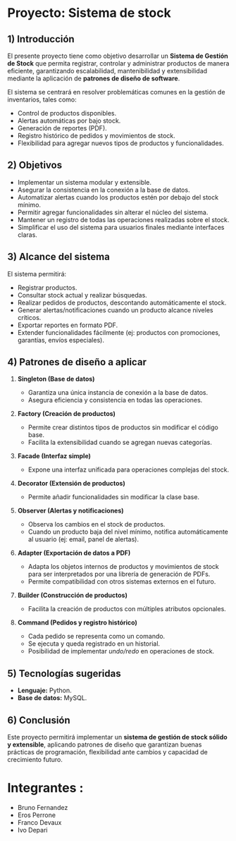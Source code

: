 # Proyecto: Sistema de stock
## 1) Introducción
El presente proyecto tiene como objetivo desarrollar un **Sistema de Gestión de Stock** que permita registrar, controlar y administrar productos de manera eficiente, garantizando escalabilidad, mantenibilidad y extensibilidad mediante la aplicación de **patrones de diseño de software**.  

El sistema se centrará en resolver problemáticas comunes en la gestión de inventarios, tales como:  
- Control de productos disponibles.  
- Alertas automáticas por bajo stock.  
- Generación de reportes (PDF).  
- Registro histórico de pedidos y movimientos de stock.  
- Flexibilidad para agregar nuevos tipos de productos y funcionalidades.  

## 2) Objetivos
- Implementar un sistema modular y extensible.  
- Asegurar la consistencia en la conexión a la base de datos.  
- Automatizar alertas cuando los productos estén por debajo del stock mínimo.  
- Permitir agregar funcionalidades sin alterar el núcleo del sistema.  
- Mantener un registro de todas las operaciones realizadas sobre el stock.  
- Simplificar el uso del sistema para usuarios finales mediante interfaces claras.  

## 3) Alcance del sistema
El sistema permitirá:  
- Registrar productos.  
- Consultar stock actual y realizar búsquedas.  
- Realizar pedidos de productos, descontando automáticamente el stock.  
- Generar alertas/notificaciones cuando un producto alcance niveles críticos.  
- Exportar reportes en formato PDF.  
- Extender funcionalidades fácilmente (ej: productos con promociones, garantías, envíos especiales).  

## 4) Patrones de diseño a aplicar

1. **Singleton (Base de datos)**  
   - Garantiza una única instancia de conexión a la base de datos.  
   - Asegura eficiencia y consistencia en todas las operaciones.  

2. **Factory (Creación de productos)**  
   - Permite crear distintos tipos de productos sin modificar el código base.  
   - Facilita la extensibilidad cuando se agregan nuevas categorías.  

3. **Facade (Interfaz simple)**  
   - Expone una interfaz unificada para operaciones complejas del stock.  

4. **Decorator (Extensión de productos)**  
   - Permite añadir funcionalidades sin modificar la clase base.  

5. **Observer (Alertas y notificaciones)**  
   - Observa los cambios en el stock de productos.  
   - Cuando un producto baja del nivel mínimo, notifica automáticamente al usuario (ej: email, panel de alertas).  

6. **Adapter (Exportación de datos a PDF)**  
   - Adapta los objetos internos de productos y movimientos de stock para ser interpretados por una librería de generación de PDFs.  
   - Permite compatibilidad con otros sistemas externos en el futuro.  

7. **Builder (Construcción de productos)**  
   - Facilita la creación de productos con múltiples atributos opcionales.  

8. **Command (Pedidos y registro histórico)**  
   - Cada pedido se representa como un comando.  
   - Se ejecuta y queda registrado en un historial.  
   - Posibilidad de implementar *undo/redo* en operaciones de stock.  

## 5) Tecnologías sugeridas
- **Lenguaje:** Python.  
- **Base de datos:** MySQL.  
## 6) Conclusión
Este proyecto permitirá implementar un **sistema de gestión de stock sólido y extensible**, aplicando patrones de diseño que garantizan buenas prácticas de programación, flexibilidad ante cambios y capacidad de crecimiento futuro.  


# Integrantes :
- Bruno Fernandez
- Eros Perrone
- Franco Devaux
- Ivo Depari

